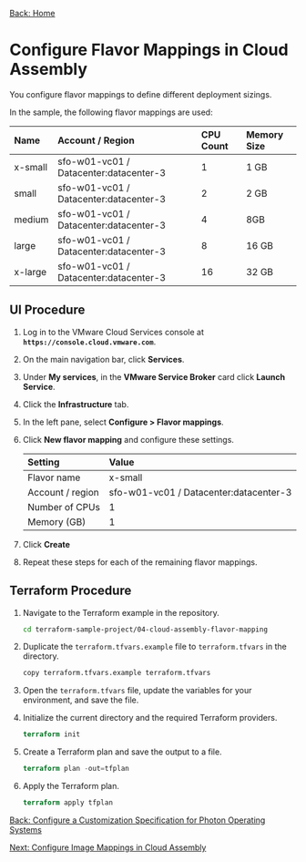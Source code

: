 [Back: Home](README.md)

# Configure Flavor Mappings in Cloud Assembly

You configure flavor mappings to define different deployment sizings.

In the sample, the following flavor mappings are used:

| **Name**  | **Account / Region**                    | **CPU Count** | **Memory Size** |
| :-        | :-                                      | :-            | :-            |
| x-small   | sfo-w01-vc01 / Datacenter:datacenter-3  | 1             | 1 GB          |
| small     | sfo-w01-vc01 / Datacenter:datacenter-3  | 2             | 2 GB          |
| medium    | sfo-w01-vc01 / Datacenter:datacenter-3  | 4             | 8GB           |
| large     | sfo-w01-vc01 / Datacenter:datacenter-3  | 8             | 16 GB         |
| x-large   | sfo-w01-vc01 / Datacenter:datacenter-3  | 16            | 32 GB         |

## UI Procedure

1. Log in to the VMware Cloud Services console at **`https://console.cloud.vmware.com`**.

2. On the main navigation bar, click **Services**.

3. Under **My services**, in the **VMware Service Broker** card click **Launch Service**.

4. Click the **Infrastructure** tab.

5. In the left pane, select **Configure > Flavor mappings**.

6. Click **New flavor mapping** and configure these settings.

    | **Setting**       | **Value**                              |
    | :-                | :-                                     | 
    | Flavor name       | x-small                                |
    | Account / region  | sfo-w01-vc01 / Datacenter:datacenter-3 |
    | Number of CPUs	   | 1                                      |
    | Memory (GB)	      | 1                                      |

7. Click **Create**

8. Repeat these steps for each of the remaining flavor mappings.

## Terraform Procedure

1. Navigate to the Terraform example in the repository.

    ```bash
    cd terraform-sample-project/04-cloud-assembly-flavor-mapping
    ```

2. Duplicate the `terraform.tfvars.example` file to `terraform.tfvars` in the directory.

   ```bash
   copy terraform.tfvars.example terraform.tfvars
   ```

3. Open the `terraform.tfvars` file, update the variables for your environment, and save the file.

4. Initialize the current directory and the required Terraform providers.

   ```terraform
   terraform init
   ```

5. Create a Terraform plan and save the output to a file.

   ```terraform
   terraform plan -out=tfplan
   ```  

6. Apply the Terraform plan.

   ```terraform
   terraform apply tfplan
   ```

[Back: Configure a Customization Specification for Photon Operating Systems](3-configure-custom-specs.md)

[Next: Configure Image Mappings in Cloud Assembly](5-configure-image-mappings.md)
